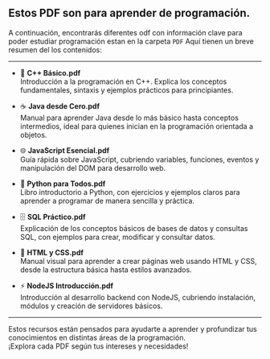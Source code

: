 ## Estos PDF son para aprender de programación. 

A continuación, encontrarás diferentes odf con información clave para poder estudiar programación estan en la carpeta `PDF` Aquí tienen un breve resumen del los contenidos:

---

- 📘 **C++ Básico.pdf**  
  Introducción a la programación en C++. Explica los conceptos fundamentales, sintaxis y ejemplos prácticos para principiantes.

- ☕ **Java desde Cero.pdf**  
  Manual para aprender Java desde lo más básico hasta conceptos intermedios, ideal para quienes inician en la programación orientada a objetos.

- 🌐 **JavaScript Esencial.pdf**  
  Guía rápida sobre JavaScript, cubriendo variables, funciones, eventos y manipulación del DOM para desarrollo web.

- 🐍 **Python para Todos.pdf**  
  Libro introductorio a Python, con ejercicios y ejemplos claros para aprender a programar de manera sencilla y práctica.

- 🗄️ **SQL Práctico.pdf**  
  Explicación de los conceptos básicos de bases de datos y consultas SQL, con ejemplos para crear, modificar y consultar datos.

- 🎨 **HTML y CSS.pdf**  
  Manual visual para aprender a crear páginas web usando HTML y CSS, desde la estructura básica hasta estilos avanzados.

- ⚡ **NodeJS Introducción.pdf**  
  Introducción al desarrollo backend con NodeJS, cubriendo instalación, módulos y creación de servidores básicos.

---

Estos recursos están pensados para ayudarte a aprender y profundizar tus conocimientos en distintas áreas de la programación.  
¡Explora cada PDF según tus intereses y necesidades!
